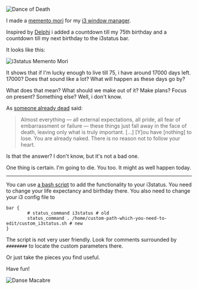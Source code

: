![Dance of Death](https://upload.wikimedia.org/wikipedia/commons/thumb/8/84/Dance_of_Death_%28replica_of_15th_century_fresco%3B_National_Gallery_of_Slovenia%29.jpg/2048px-Dance_of_Death_%28replica_of_15th_century_fresco%3B_National_Gallery_of_Slovenia%29.jpg)

I made a [memento mori](https://en.wikipedia.org/wiki/Memento_mori) for my [i3 window manager](http://i3wm.org/).

Inspired by [Delphi](https://itunes.apple.com/us/app/delphi-simplicity-clarity/id1172671058?mt=8) i added a countdown till my 75th birthday and a countdown till my next birthday to the i3status bar.

It looks like this:

![i3status Memento Mori](/files/blog/memento-mori/i3status_memento_mori.png)

It shows that if I'm lucky enough to live till 75, i have around 17000 days left. 17000? Does that sound like a lot? What will happen as these days go by?

What does that mean? What should we make out of it? Make plans? Focus on present? Something else? Well, i don't know.

As [someone already dead](http://news.stanford.edu/2005/06/14/jobs-061505/) said:

> Almost everything — all external expectations, all pride, all fear of embarrassment or failure — these things just fall away in the face of death, leaving only what is truly important. [...] [Y]ou have [nothing] to lose. You are already naked. There is no reason not to follow your heart.

Is that the answer? I don't know, but it's not a bad one.

One thing is certain. I'm going to die. You too. It might as well happen today.

---

You can use [a bash script](/files/blog/memento-mori/custom_i3status.sh) to add the functionality to your i3status. You need to change your life expectancy and birthday there. You also need to change your i3 config file to

```
bar {
        # status_command i3status # old
        status_command . /home/custom-path-which-you-need-to-edit/custom_i3status.sh # new
}
```

The script is not very user friendly. Look for comments surrounded by `########` to locate the custom parameters there.

Or just take the pieces you find useful.

Have fun!

![Danse Macabre](https://upload.wikimedia.org/wikipedia/commons/b/bf/Danse_macabre_by_Michael_Wolgemut.png)
